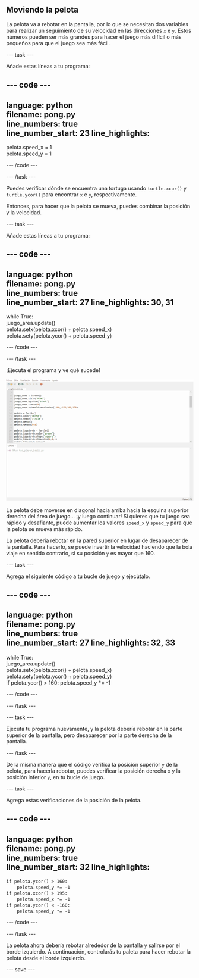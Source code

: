 ## Moviendo la pelota

La pelota va a rebotar en la pantalla, por lo que se necesitan dos variables para realizar un seguimiento de su velocidad en las direcciones `x` e `y`. Estos números pueden ser más grandes para hacer el juego más difícil o más pequeños para que el juego sea más fácil.

--- task ---

Añade estas líneas a tu programa:

--- code ---
---
language: python   
filename: pong.py   
line_numbers: true   
line_number_start: 23
line_highlights:
---

pelota.speed_x = 1   
pelota.speed_y = 1

--- /code ---

--- /task ---

Puedes verificar dónde se encuentra una tortuga usando `turtle.xcor()` y `turtle.ycor()` para encontrar `x` e `y`, respectivamente.

Entonces, para hacer que la pelota se mueva, puedes combinar la posición y la velocidad.

--- task ---

Añade estas líneas a tu programa:

--- code ---
---
language: python   
filename: pong.py   
line_numbers: true   
line_number_start: 27
line_highlights: 30, 31
---

while True:   
juego_area.update()   
pelota.setx(pelota.xcor() + pelota.speed_x)   
pelota.sety(pelota.ycor() + pelota.speed_y)

--- /code ---

--- /task ---

¡Ejecuta el programa y ve qué sucede!

![Pantalla de Pong con la pelota viajando hacia la esquina superior derecha.](images/ball_diagonal.gif)

La pelota debe moverse en diagonal hacia arriba hacia la esquina superior derecha del área de juego... ¡y luego continuar! Si quieres que tu juego sea rápido y desafiante, puede aumentar los valores `speed_x` y `speed_y` para que la pelota se mueva más rápido.

La pelota debería rebotar en la pared superior en lugar de desaparecer de la pantalla. Para hacerlo, se puede invertir la velocidad haciendo que la bola viaje en sentido contrario, si su posición `y` es mayor que 160.

--- task ---

Agrega el siguiente código a tu bucle de juego y ejecútalo.

--- code ---
---
language: python   
filename: pong.py     
line_numbers: true   
line_number_start: 27
line_highlights: 32, 33
---

while True:   
juego_area.update()   
pelota.setx(pelota.xcor() + pelota.speed_x)   
pelota.sety(pelota.ycor() + pelota.speed_y)   
if pelota.ycor() > 160: pelota.speed_y *= -1

--- /code ---

--- /task ---

--- task ---

Ejecuta tu programa nuevamente, y la pelota debería rebotar en la parte superior de la pantalla, pero desaparecer por la parte derecha de la pantalla.

--- /task ---

De la misma manera que el código verifica la posición superior `y` de la pelota, para hacerla rebotar, puedes verificar la posición derecha `x` y la posición inferior `y`, en tu bucle de juego.

--- task ---

Agrega estas verificaciones de la posición de la pelota.

--- code ---
---
language: python   
filename: pong.py   
line_numbers: true   
line_number_start: 32
line_highlights:
---

    if pelota.ycor() > 160:   
        pelota.speed_y *= -1   
    if pelota.xcor() > 195:   
        pelota.speed_x *= -1   
    if pelota.ycor() < -160:   
        pelota.speed_y *= -1

--- /code ---

--- /task ---

La pelota ahora debería rebotar alrededor de la pantalla y salirse por el borde izquierdo. A continuación, controlarás tu paleta para hacer rebotar la pelota desde el borde izquierdo.

--- save ---
